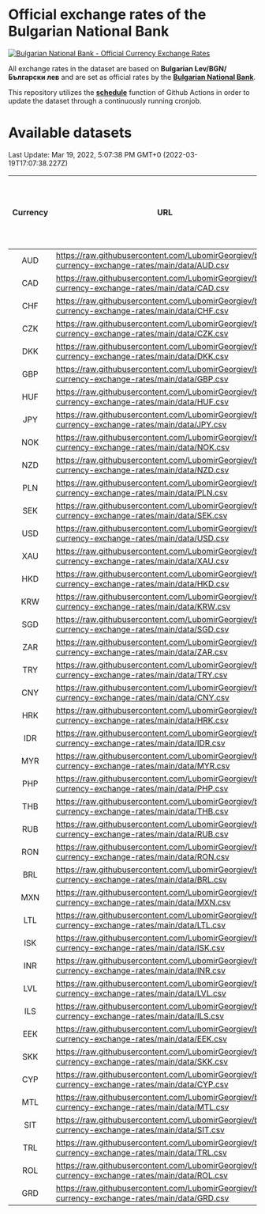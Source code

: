 # Official exchange rates of the Bulgarian National Bank

[![Bulgarian National Bank - Official Currency Exchange Rates](https://github.com/LubomirGeorgiev/bnb-currency-exchange-rates/actions/workflows/update-rates.yml/badge.svg?branch=main)](https://github.com/LubomirGeorgiev/bnb-currency-exchange-rates/actions/workflows/update-rates.yml)

All exchange rates in the dataset are based on **Bulgarian Lev/BGN/Български лев** and are set as official rates by the [**Bulgarian National Bank**](https://www.bnb.bg/Statistics/StExternalSector/StExchangeRates/StERForeignCurrencies/index.htm?toLang=_EN).

This repository utilizes the [**schedule**](https://docs.github.com/en/actions/reference/events-that-trigger-workflows) function of Github Actions in order to update the dataset through a continuously running cronjob.

# Available datasets

<!-- START LINKS (DO NOT EVER FU*ING DELETE THIS COMMENT FOR THE LOVE OF YOUR LIFE!!! IF YOU ARE CURIOS HOW IT WORKS, YOU CAN HAVE A LOOK AT ./src/updateReadme.ts) -->

Last Update: Mar 19, 2022, 5:07:38 PM GMT+0 (2022-03-19T17:07:38.227Z)

| Currency | URL                                                                                             | Number of records | Number of missing days that were filled in |
| :------: | ----------------------------------------------------------------------------------------------- | :---------------: | :----------------------------------------: |
|   AUD    | https://raw.githubusercontent.com/LubomirGeorgiev/bnb-currency-exchange-rates/main/data/AUD.csv |       8065        |                    2481                    |
|   CAD    | https://raw.githubusercontent.com/LubomirGeorgiev/bnb-currency-exchange-rates/main/data/CAD.csv |       8065        |                    2481                    |
|   CHF    | https://raw.githubusercontent.com/LubomirGeorgiev/bnb-currency-exchange-rates/main/data/CHF.csv |       8065        |                    2481                    |
|   CZK    | https://raw.githubusercontent.com/LubomirGeorgiev/bnb-currency-exchange-rates/main/data/CZK.csv |       8065        |                    2481                    |
|   DKK    | https://raw.githubusercontent.com/LubomirGeorgiev/bnb-currency-exchange-rates/main/data/DKK.csv |       8065        |                    2481                    |
|   GBP    | https://raw.githubusercontent.com/LubomirGeorgiev/bnb-currency-exchange-rates/main/data/GBP.csv |       8065        |                    2481                    |
|   HUF    | https://raw.githubusercontent.com/LubomirGeorgiev/bnb-currency-exchange-rates/main/data/HUF.csv |       8065        |                    2481                    |
|   JPY    | https://raw.githubusercontent.com/LubomirGeorgiev/bnb-currency-exchange-rates/main/data/JPY.csv |       8065        |                    2481                    |
|   NOK    | https://raw.githubusercontent.com/LubomirGeorgiev/bnb-currency-exchange-rates/main/data/NOK.csv |       8065        |                    2481                    |
|   NZD    | https://raw.githubusercontent.com/LubomirGeorgiev/bnb-currency-exchange-rates/main/data/NZD.csv |       8065        |                    2481                    |
|   PLN    | https://raw.githubusercontent.com/LubomirGeorgiev/bnb-currency-exchange-rates/main/data/PLN.csv |       8065        |                    2481                    |
|   SEK    | https://raw.githubusercontent.com/LubomirGeorgiev/bnb-currency-exchange-rates/main/data/SEK.csv |       8065        |                    2481                    |
|   USD    | https://raw.githubusercontent.com/LubomirGeorgiev/bnb-currency-exchange-rates/main/data/USD.csv |       8065        |                    2481                    |
|   XAU    | https://raw.githubusercontent.com/LubomirGeorgiev/bnb-currency-exchange-rates/main/data/XAU.csv |       8064        |                    2482                    |
|   HKD    | https://raw.githubusercontent.com/LubomirGeorgiev/bnb-currency-exchange-rates/main/data/HKD.csv |       7763        |                    2390                    |
|   KRW    | https://raw.githubusercontent.com/LubomirGeorgiev/bnb-currency-exchange-rates/main/data/KRW.csv |       7763        |                    2390                    |
|   SGD    | https://raw.githubusercontent.com/LubomirGeorgiev/bnb-currency-exchange-rates/main/data/SGD.csv |       7763        |                    2390                    |
|   ZAR    | https://raw.githubusercontent.com/LubomirGeorgiev/bnb-currency-exchange-rates/main/data/ZAR.csv |       7763        |                    2390                    |
|   TRY    | https://raw.githubusercontent.com/LubomirGeorgiev/bnb-currency-exchange-rates/main/data/TRY.csv |       6253        |                    1928                    |
|   CNY    | https://raw.githubusercontent.com/LubomirGeorgiev/bnb-currency-exchange-rates/main/data/CNY.csv |       6133        |                    1892                    |
|   HRK    | https://raw.githubusercontent.com/LubomirGeorgiev/bnb-currency-exchange-rates/main/data/HRK.csv |       6133        |                    1892                    |
|   IDR    | https://raw.githubusercontent.com/LubomirGeorgiev/bnb-currency-exchange-rates/main/data/IDR.csv |       6133        |                    1892                    |
|   MYR    | https://raw.githubusercontent.com/LubomirGeorgiev/bnb-currency-exchange-rates/main/data/MYR.csv |       6133        |                    1892                    |
|   PHP    | https://raw.githubusercontent.com/LubomirGeorgiev/bnb-currency-exchange-rates/main/data/PHP.csv |       6133        |                    1892                    |
|   THB    | https://raw.githubusercontent.com/LubomirGeorgiev/bnb-currency-exchange-rates/main/data/THB.csv |       6133        |                    1892                    |
|   RUB    | https://raw.githubusercontent.com/LubomirGeorgiev/bnb-currency-exchange-rates/main/data/RUB.csv |       6116        |                    1887                    |
|   RON    | https://raw.githubusercontent.com/LubomirGeorgiev/bnb-currency-exchange-rates/main/data/RON.csv |       6074        |                    1874                    |
|   BRL    | https://raw.githubusercontent.com/LubomirGeorgiev/bnb-currency-exchange-rates/main/data/BRL.csv |       5161        |                    1593                    |
|   MXN    | https://raw.githubusercontent.com/LubomirGeorgiev/bnb-currency-exchange-rates/main/data/MXN.csv |       5161        |                    1593                    |
|   LTL    | https://raw.githubusercontent.com/LubomirGeorgiev/bnb-currency-exchange-rates/main/data/LTL.csv |       5138        |                    1567                    |
|   ISK    | https://raw.githubusercontent.com/LubomirGeorgiev/bnb-currency-exchange-rates/main/data/ISK.csv |       5068        |                    1562                    |
|   INR    | https://raw.githubusercontent.com/LubomirGeorgiev/bnb-currency-exchange-rates/main/data/INR.csv |       4794        |                    1479                    |
|   LVL    | https://raw.githubusercontent.com/LubomirGeorgiev/bnb-currency-exchange-rates/main/data/LVL.csv |       4778        |                    1458                    |
|   ILS    | https://raw.githubusercontent.com/LubomirGeorgiev/bnb-currency-exchange-rates/main/data/ILS.csv |       4072        |                    1262                    |
|   EEK    | https://raw.githubusercontent.com/LubomirGeorgiev/bnb-currency-exchange-rates/main/data/EEK.csv |       3990        |                    1216                    |
|   SKK    | https://raw.githubusercontent.com/LubomirGeorgiev/bnb-currency-exchange-rates/main/data/SKK.csv |       2964        |                    906                     |
|   CYP    | https://raw.githubusercontent.com/LubomirGeorgiev/bnb-currency-exchange-rates/main/data/CYP.csv |       2900        |                    884                     |
|   MTL    | https://raw.githubusercontent.com/LubomirGeorgiev/bnb-currency-exchange-rates/main/data/MTL.csv |       2598        |                    793                     |
|   SIT    | https://raw.githubusercontent.com/LubomirGeorgiev/bnb-currency-exchange-rates/main/data/SIT.csv |       2536        |                    772                     |
|   TRL    | https://raw.githubusercontent.com/LubomirGeorgiev/bnb-currency-exchange-rates/main/data/TRL.csv |       1810        |                    551                     |
|   ROL    | https://raw.githubusercontent.com/LubomirGeorgiev/bnb-currency-exchange-rates/main/data/ROL.csv |       1689        |                    516                     |
|   GRD    | https://raw.githubusercontent.com/LubomirGeorgiev/bnb-currency-exchange-rates/main/data/GRD.csv |        361        |                    109                     |

<!-- END LINKS (DO NOT EVER FU*ING DELETE THIS COMMENT FOR THE LOVE OF YOUR LIFE!!! IF YOU ARE CURIOS HOW IT WORKS, YOU CAN HAVE A LOOK AT ./src/updateReadme.ts) -->
